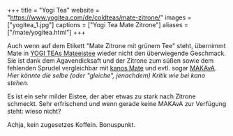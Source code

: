 +++
title = "Yogi Tea"
website = "https://www.yogitea.com/de/coldteas/mate-zitrone/"
images = ["yogitea_1.jpg"]
captions = ["Yogi Tea Mate Zitrone"]
aliases = ["/mate/yogitea.html"]
+++

Auch wenn auf dem Etikett "Mate Zitrone mit grünem Tee" steht, übernimmt Mate in
[YOGI TEAs Mateeistee](https://www.yogitea.com/de/coldteas/mate-zitrone/) wieder
nicht den überwiegende Geschmack. Sie ist dank dem Agavendicksaft und der
Zitrone zum süßen sowie dem fehlenden Sprudel vergleichbar mit
[kanos Mate](/mate/kano.html) und evtl. sogar [MAKAvA](/mate/makava.html). _Hier
könnte die selbe (oder "gleiche", jenachdem) Kritik wie bei kano stehen._

Es ist ein sehr milder Eistee, der aber etwas zu stark nach Zitrone schmeckt.
Sehr erfrischend und wenn gerade keine MAKAvA zur Verfügung steht: wieso nicht?

Achja, kein zugesetzes Koffein. Bonuspunkt.
